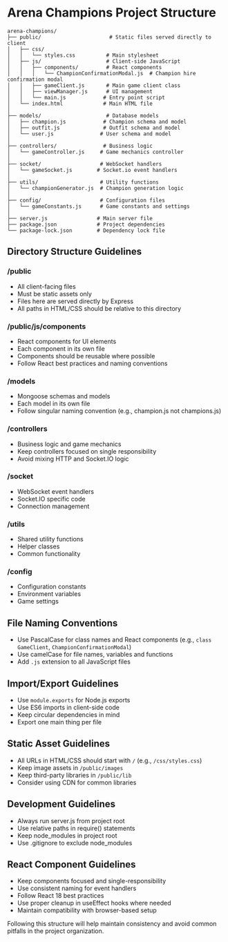 # Arena Champions Project Structure

```
arena-champions/
├── public/                      # Static files served directly to client
│   ├── css/                    
│   │   └── styles.css          # Main stylesheet
│   ├── js/                     # Client-side JavaScript
│   │   ├── components/         # React components
│   │   │   └── ChampionConfirmationModal.js  # Champion hire confirmation modal
│   │   ├── gameClient.js       # Main game client class
│   │   ├── viewManager.js      # UI management
│   │   └── main.js            # Entry point script
│   └── index.html             # Main HTML file
│
├── models/                     # Database models
│   ├── champion.js            # Champion schema and model
│   ├── outfit.js              # Outfit schema and model
│   └── user.js               # User schema and model
│
├── controllers/               # Business logic
│   └── gameController.js     # Game mechanics controller
│
├── socket/                   # WebSocket handlers
│   └── gameSocket.js        # Socket.io event handlers
│
├── utils/                    # Utility functions
│   └── championGenerator.js  # Champion generation logic
│
├── config/                   # Configuration files
│   └── gameConstants.js      # Game constants and settings
│
├── server.js                # Main server file
├── package.json             # Project dependencies
└── package-lock.json        # Dependency lock file

```

## Directory Structure Guidelines

### /public
- All client-facing files
- Must be static assets only
- Files here are served directly by Express
- All paths in HTML/CSS should be relative to this directory

### /public/js/components
- React components for UI elements
- Each component in its own file
- Components should be reusable where possible
- Follow React best practices and naming conventions

### /models
- Mongoose schemas and models
- Each model in its own file
- Follow singular naming convention (e.g., champion.js not champions.js)

### /controllers
- Business logic and game mechanics
- Keep controllers focused on single responsibility
- Avoid mixing HTTP and Socket.IO logic

### /socket
- WebSocket event handlers
- Socket.IO specific code
- Connection management

### /utils
- Shared utility functions
- Helper classes
- Common functionality

### /config
- Configuration constants
- Environment variables
- Game settings

## File Naming Conventions
- Use PascalCase for class names and React components (e.g., `class GameClient`, `ChampionConfirmationModal`)
- Use camelCase for file names, variables and functions
- Add `.js` extension to all JavaScript files

## Import/Export Guidelines
- Use `module.exports` for Node.js exports
- Use ES6 imports in client-side code
- Keep circular dependencies in mind
- Export one main thing per file

## Static Asset Guidelines
- All URLs in HTML/CSS should start with `/` (e.g., `/css/styles.css`)
- Keep image assets in `/public/images`
- Keep third-party libraries in `/public/lib`
- Consider using CDN for common libraries

## Development Guidelines
- Always run server.js from project root
- Use relative paths in require() statements
- Keep node_modules in project root
- Use .gitignore to exclude node_modules

## React Component Guidelines
- Keep components focused and single-responsibility
- Use consistent naming for event handlers
- Follow React 18 best practices
- Use proper cleanup in useEffect hooks where needed
- Maintain compatibility with browser-based setup

Following this structure will help maintain consistency and avoid common pitfalls in the project organization.
